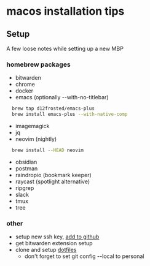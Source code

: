 # macos installation tips

## Setup

A few loose notes while setting up a new MBP

### homebrew packages

- bitwarden
- chrome
- docker
- emacs (optionally --with-no-titlebar)
```sh
  brew tap d12frosted/emacs-plus
  brew install emacs-plus --with-native-comp
```
- imagemagick
- jq
- neovim (nightly)
```sh
  brew install --HEAD neovim
```
- obsidian
- postman
- raindropio (bookmark keeper)
- raycast (spotlight alternative)
- ripgrep
- slack
- tmux
- tree

### other

- setup new ssh key, [add to github](https://github.com/settings/keys)
- get bitwarden extension setup
- clone and setup [dotfiles](https://github.com/andy2mrqz/.dotfiles)
  - don't forget to set git config --local to personal
